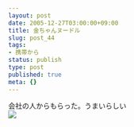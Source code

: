 ```yaml
---
layout: post
date: 2005-12-27T03:00:00+09:00
title: 金ちゃんヌードル
slug: post_44
tags:
- 携帯から
status: publish
type: post
published: true
meta: {}
---
```

<div class="caption">会社の人からもらった。うまいらしい
</div>
<div class="photo"><img src="http://wo.skr.jp/images/uploads/blog-photo-1135688481.84-0.jpg" /></div>
